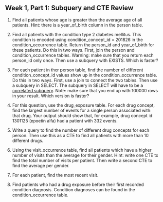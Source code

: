 ## Week 1, Part 1: Subquery and CTE Review

1. Find all patients whose age is greater than the average age of all patients. Hint: there is a year_of_birth column in the person table.

2. Find all patients with the condition type 2 diabetes mellitus. This condition is encoded using condition_concept_id = 201826 in the condition_occurrence table. Return the person_id and year_of_birth for these patients. Do this in two ways. First, join the person and condition_occurrence tables. Warning: make sure that you return each person_id only once. Then use a subquery with EXISTS. Which is faster?

3. For each patient in ther person table, find the number of different condition_concept_id values show up in the condition_occurrence table. Do this in two ways. First, use a join to connect the two tables. Then use a subquery in SELECT. The subquery in SELECT will have to be a [correlated subquery](https://www.geeksforgeeks.org/sql/sql-correlated-subqueries/). Note: make sure that you end up with 100000 rows in your result. Which version is faster?

4. For this question, use the drug_exposure table. For each drug concept, find the largest number of events for a single person associated with that drug. Your output should show that, for example, drug concept id 1301125 (epoetin alfa) had a patient with 332 events. 

5. Write a query to find the number of different drug concepts for each person. Then use this as a CTE to find all patients with more than 10 different drugs.

6. Using the visit_occurrence table, find all patients which have a higher number of visits than the average for their gender. Hint: write one CTE to find the total number of visits per patient. Then write a second CTE to find the average per gender.

7. For each patient, find the most recent visit.

8. Find patients who had a drug exposure before their first recorded condition diagnosis. Condition diagnoses can be found in the condition_occurrence table.